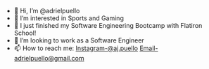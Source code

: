 - 👋 Hi, I’m @adrielpuello
- 👀 I’m interested in Sports and Gaming
- 🌱 I just finished my Software Engineering Bootcamp with Flatiron School!
- 💞️ I’m looking to work as a Software Engineer
- 📫 How to reach me: Instagram-@aj.puello Email-adrielpuello@gmail.com 

<!---
adrielpuello/adrielpuello is a ✨ special ✨ repository because its `README.md` (this file) appears on your GitHub profile.
You can click the Preview link to take a look at your changes.
--->
